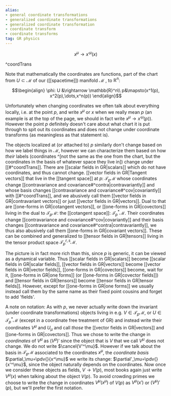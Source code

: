 ```yaml
---
alias:
- general coordinate transformations
- generalized coordinate transformations
- generalized coordinate transformation
- coordinate transform
- coordinate transforms
tag: GR physics
---
```


$$x^\mu \rightarrow x'^\mu(x)$$

^coordTrans

Note that mathematically the coordinates are functions, part of the chart from $U\subset \mathcal{M}$ of our ([[spacetime]]) manifold  $\mathcal{M}$ , to $\mathbb{R}^n$: 

$$\begin{align}
\phi: U &\rightarrow \mathbb{R}^n\\
p&\mapsto(x^1(p), x^2(p),\dots,x^n(p))
\end{align}$$

Unfortunately when changing coordinates we often talk about everything locally, i.e. at the point  $p$, and write $x^\mu$ or $x$ when we really mean $p$ (an example is at the top of the page, we should in fact write $x^\mu \rightarrow x'^\mu(p)$). However the point $p$ definitely doesn't care about what chart it is put through to spit out its coordinates and does not change under coordinate transforms (as meaningless as that statement is). 

The objects localized at (or attached to) $p$ similarly don't change based on how we label things in $\mathcal{M}$, however we can characterize them based on how *their* labels (coordinates ^[not the same as the one from the chart, but the coordinates in the basis of whatever space they live in]) change  under [[#^coordTrans]]. There are [[scalar fields in GR|scalars]] which do not have coordinates, and thus cannot change. [[vector fields in GR|Tangent vectors]] that live in the [[tangent space]] at $p$: $\mathcal{T}_p \mathcal{M}$ whose coordinates change [[contravariance and covariance#^contra|contravariantly]] and whose basis changes [[contravariance and covariance#^cov|covariantly]] with [[#^coordTrans]], and we abusively call them [[vector fields in GR|contravariant vectors]] or just [[vector fields in GR|vectors]]. Dual to that are [[one-forms in GR|cotangent vectors]], or [[one-forms in GR|covectors]] living in the dual to $\mathcal{T}_p \mathcal{M}$: the [[cotangent space]]: $\mathcal{T}^*_p \mathcal{M}$. Their coordinates change [[contravariance and covariance#^cov|covariantly]] and their basis changes [[contravariance and covariance#^contra|contravariantly]], we thus also abusively call them [[one-forms in GR|covariant vectors]]. These can be combined and generalized to [[tensor fields in GR|tensors]] living in the tensor product space $\mathcal{T}^{r,s}_p \mathcal{M}$. 

The picture is in fact more rich than this, since $p$ is generic, it can be viewed as a dynamical variable. Thus [[scalar fields in GR|scalars]] become [[scalar fields in GR|scalar fields]], [[vector fields in GR|vectors]] become [[vector fields in GR|vector fields]], [[one-forms in GR|covectors]] become, wait for it, [[one-forms in GR|one forms]] (or [[one-forms in GR|covector fields]]) and [[tensor fields in GR|tensors]] become [[tensor fields in GR|tensor fields]]. However, except for [[one-forms in GR|one forms]] we usually instead call them by the same name as their fixed point cousins and forget to add 'fields'. 


A note on notation:
    As with $p$, we never actually write down the invariant (under coordinate transformations) objects living in e.g. $V\in\mathcal{T}_p \mathcal{M}$, or $U \in \mathcal{T}^*_p \mathcal{M}$  (except in a coordinate free treatment of GR) and instead write their coordinates $V^\mu$ and $U_\mu$ and call *those* the [[vector fields in GR|vectors]] and [[one-forms in GR|covectors]]. Thus we chose to write the change in *coordinates* of $V^\mu$ as $(V^\mu)'$ since the object that is $V$ that we call $V^\mu$ does not change. We do not write $\cancel{V'^\mu}$. However if we talk about the basis in $\mathcal{T}_p \mathcal{M}$ associated to the coordinates $x^\mu$, the *coordinate basis* $\partial_\mu=\pdv{}{x^\mu}$ we write its change: $\partial'_\mu=\pdv{}{x'^\mu}$, since the object naturally depends on the coordinates. Now once we consider these objects as fields, $V\rightarrow V(p)$, most books again just write $V^\mu(x)$ when talking about the object $V(p)$. To avoid crowding primes we choose to write the change in coordinates  $V^\mu(x^\mu)$ of  $V(p)$ as $V^\mu(x')$ or $(V^\mu)'(p)$, but we'll prefer the first notation.